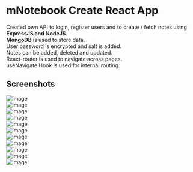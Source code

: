 # mNotebook Create React App

Created own API to login, register users and to create / fetch notes using <strong>ExpressJS and NodeJS</strong>.<br/>
<strong>MongoDB</strong> is used to store data.<br/>
User password is encrypted and salt is added.<br/>
Notes can be added, deleted and updated.<br/>
React-router is used to navigate across pages.<br/>
useNavigate Hook is used for internal routing.<br/>


## Screenshots

![image](https://github.com/manoj-shetty/mNotebook/assets/70282405/223e8fec-d633-438f-8c38-23d1eff16d38)<br/>
![image](https://github.com/manoj-shetty/mNotebook/assets/70282405/b18fe14b-a29c-4a5b-bba9-48ac5e1736ec)<br/>
![image](https://github.com/manoj-shetty/mNotebook/assets/70282405/a052c994-749d-4de2-b97e-35a05b58efbe)<br/>
![image](https://github.com/manoj-shetty/mNotebook/assets/70282405/e6e26355-2b5a-467c-925e-f6865827f3f2)<br/>
![image](https://github.com/manoj-shetty/mNotebook/assets/70282405/38c89a33-cc43-4993-b096-aa5b8b3d2bcc)<br/>
![image](https://github.com/manoj-shetty/mNotebook/assets/70282405/50e4ddb0-b04d-46bc-bbc0-97bebe00eb15)<br/>
![image](https://github.com/manoj-shetty/mNotebook/assets/70282405/3b2e9246-c46c-4783-97a6-41c99f5143b8)<br/>
![image](https://github.com/manoj-shetty/mNotebook/assets/70282405/35b2fd33-8c93-48c6-97c2-f9c49ba20cad)<br/>
![image](https://github.com/manoj-shetty/mNotebook/assets/70282405/9f8fee4e-d4fc-4631-a056-e188613c443b)<br/>
![image](https://github.com/manoj-shetty/mNotebook/assets/70282405/fe2b08f9-83b7-4be5-a705-2c5406ade30f)<br/>
![image](https://github.com/manoj-shetty/mNotebook/assets/70282405/21ff65e5-bdcb-44b5-a215-a68190226977)<br/>
